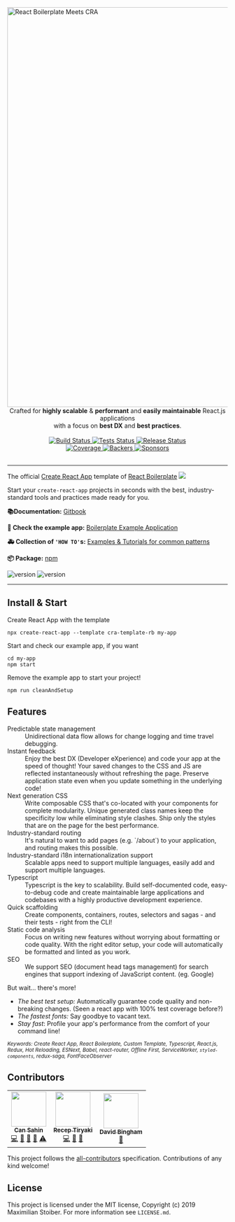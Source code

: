 <img width="914" alt="React Boilerplate Meets CRA" src="https://user-images.githubusercontent.com/3495307/80274591-2d5daa00-86e4-11ea-8fba-404f1cdba87e.png" align="center">
<br />

<div align="center" >Crafted for <strong>highly scalable</strong> & <strong>performant</strong> and <strong>easily maintainable</strong> React.js applications <br /> 
with a focus on  
<strong>best DX</strong> and <strong>best practices</strong>.
</div>

<br />

<div align="center">
  <a href="https://github.com/react-boilerplate/react-boilerplate-cra-template/actions?query=workflow%3Abuild">
    <img src="https://github.com/react-boilerplate/react-boilerplate-cra-template/workflows/build/badge.svg" alt="Build Status" />
  </a>
  <a href="https://github.com/react-boilerplate/react-boilerplate-cra-template/actions?query=workflow%3Atests">
    <img src="https://github.com/react-boilerplate/react-boilerplate-cra-template/workflows/test/badge.svg" alt="Tests Status" />
  </a>
  <a href="https://github.com/react-boilerplate/react-boilerplate-cra-template/actions?query=workflow%release">
    <img src="https://github.com/react-boilerplate/react-boilerplate-cra-template/workflows/release/badge.svg" alt="Release Status" />
  </a>
</div>

<div align="center">
  <a href="https://coveralls.io/github/react-boilerplate/react-boilerplate-cra-template">
    <img src="https://coveralls.io/repos/github/react-boilerplate/react-boilerplate-cra-template/badge.svg?branch=master" alt="Coverage" />
  </a>
  <a href="https://opencollective.com/react-boilerplate">
    <img src="https://opencollective.com/react-boilerplate/backers/badge.svg" alt="Backers" />
  </a>
  <a href="https://opencollective.com/react-boilerplate/">
    <img src="https://opencollective.com/react-boilerplate/sponsors/badge.svg" alt="Sponsors" />
  </a>
</div>

<br />

---

The official [Create React App](https://github.com/facebook/create-react-app) template of [React Boilerplate](https://github.com/react-boilerplate/react-boilerplate)
![](https://img.shields.io/github/stars/react-boilerplate/react-boilerplate?style=flat)

Start your `create-react-app` projects in seconds with the best, industry-standard tools and practices made ready for you.

**📚Documentation:** [Gitbook](https://cansahin.gitbook.io/react-boilerplate-cra-template/)

**🎨 Check the example app:** [Boilerplate Example Application](https://react-boilerplate.github.io/react-boilerplate-cra-template/)

**🚑 Collection of `'HOW TO'`s:** [Examples & Tutorials for common patterns](https://github.com/react-boilerplate/cra-template-examples)

**📦 Package:** [npm](https://www.npmjs.com/package/cra-template-rb)

![version](https://img.shields.io/npm/v/cra-template-rb)
![version](https://img.shields.io/npm/dm/cra-template-rb)

---

## Install & Start

Create React App with the template

```shell
npx create-react-app --template cra-template-rb my-app
```

Start and check our example app, if you want

```shell
cd my-app
npm start
```

Remove the example app to start your project!

```shell
npm run cleanAndSetup
```

## Features

<dl>

  <dt>Predictable state management</dt>
  <dd>Unidirectional data flow allows for change logging and time travel debugging.</dd>

  <dt>Instant feedback</dt>
  <dd>Enjoy the best DX (Developer eXperience) and code your app at the speed of thought! Your saved changes to the CSS and JS are reflected instantaneously without refreshing the page. Preserve application state even when you update something in the underlying code!</dd>

  <dt>Next generation CSS</dt>
  <dd>Write composable CSS that's co-located with your components for complete modularity. Unique generated class names keep the specificity low while eliminating style clashes. Ship only the styles that are on the page for the best performance.</dd>

  <dt>Industry-standard routing</dt>
  <dd>It's natural to want to add pages (e.g. `/about`) to your application, and routing makes this possible.</dd>

  <dt>Industry-standard i18n internationalization support</dt>
  <dd>Scalable apps need to support multiple languages, easily add and support multiple languages.</dd>

  <dt>Typescript</dt>
  <dd>Typescript is the key to scalability. Build self-documented code, easy-to-debug code and create maintainable large applications and codebases with a highly productive development experience.</dd>

  <dt>Quick scaffolding</dt>
  <dd>Create components, containers, routes, selectors and sagas - and their tests - right from the CLI!</dd>

  <dt>Static code analysis</dt>
  <dd>Focus on writing new features without worrying about formatting or code quality. With the right editor setup, your code will automatically be formatted and linted as you work.</dd>

  <dt>SEO</dt>
  <dd>We support SEO (document head tags management) for search engines that support indexing of JavaScript content. (eg. Google)</dd>
</dl>

But wait... there's more!

- _The best test setup:_ Automatically guarantee code quality and non-breaking
  changes. (Seen a react app with 100% test coverage before?)
- _The fastest fonts:_ Say goodbye to vacant text.
- _Stay fast_: Profile your app's performance from the comfort of your command
  line!

<sub><i>Keywords: Create React App, React Boilerplate, Custom Template, Typescript, React.js, Redux, Hot Reloading, ESNext, Babel, react-router, Offline First, ServiceWorker, `styled-components`, redux-saga, FontFaceObserver</i></sub>

## Contributors

<!-- ALL-CONTRIBUTORS-LIST:START - Do not remove or modify this section -->
<!-- prettier-ignore-start -->
<!-- markdownlint-disable -->
<table>
  <tr>
    <td align="center"><a href="https://github.com/Can-Sahin"><img src="https://avatars2.githubusercontent.com/u/33245689?s=80" width="80px;" alt=""/><br /><sub><b>Can Sahin</b></sub></a><br /><a href="https://github.com/react-boilerplate/react-boilerplate-cra-template/commits?author=Can-Sahin" title="Code">💻</a> <a href="https://github.com/react-boilerplate/react-boilerplate-cra-template/commits?author=Can-Sahin" title="Documentation">📖</a> <a href="#ideas-Can-Sahin" title="Ideas, Planning, & Feedback">🤔</a> <a href="https://github.com/react-boilerplate/react-boilerplate-cra-template/pulls?q=is%3Apr+reviewed-by%3ACan-Sahin" title="Reviewed Pull Requests">👀</a> <a href="https://github.com/react-boilerplate/react-boilerplate-cra-template/commits?author=Can-Sahin" title="Tests">⚠️</a></td>
    <td align="center"><a href="https://github.com/receptiryaki"><img src="https://avatars0.githubusercontent.com/u/3495307?s=80" width="80px;" alt=""/><br /><sub><b>Recep Tiryaki</b></sub></a><br /><a href="https://github.com/react-boilerplate/react-boilerplate-cra-template/commits?author=receptiryaki" title="Code">💻</a> <a href="#ideas-receptiryaki" title="Ideas, Planning, & Feedback">🤔</a> <a href="#design-receptiryaki" title="Design">🎨</a></td>
    <td align="center"><a href="https://github.com/mogsdad"><img src="https://avatars3.githubusercontent.com/u/1707731?s=80" width="80px;" alt=""/><br /><sub><b>David Bingham</b></sub></a><br /><a href="https://github.com/react-boilerplate/react-boilerplate-cra-template/commits?author=mogsdad" title="Documentation">📖</a></td>
  </tr>
</table>

<!-- markdownlint-restore -->
<!-- prettier-ignore-end -->

<!-- ALL-CONTRIBUTORS-LIST:END -->

This project follows the [all-contributors](https://github.com/all-contributors/all-contributors) specification. Contributions of any kind welcome!

## License

This project is licensed under the MIT license, Copyright (c) 2019 Maximilian Stoiber.
For more information see `LICENSE.md`.
